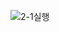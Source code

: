 ![2-1실행](https://user-images.githubusercontent.com/59195798/160352074-df61eefc-8780-4843-9510-6ec33ecf2a54.PNG)
